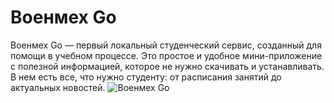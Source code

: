 # Военмех Go

Военмех Go — первый локальный студенческий сервис, созданный для помощи в учебном процессе. Это простое и удобное мини-приложение с полезной информацией, которое не нужно скачивать и устанавливать. В нем есть все, что нужно студенту: от расписания занятий до актуальных новостей.
![Военмех Go](https://repository-images.githubusercontent.com/208349045/66152000-2f49-11ea-85fc-c5384ee782a6)
